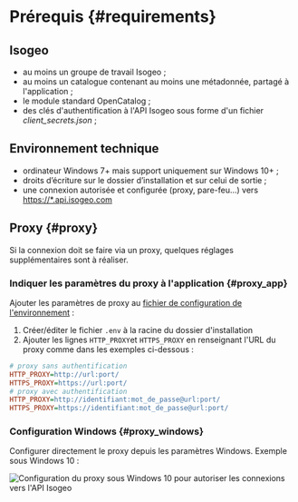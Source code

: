 # Prérequis {#requirements}

## Isogeo

* au moins un groupe de travail Isogeo ;
* au moins un catalogue contenant au moins une métadonnée, partagé à l'application ;
* le module standard OpenCatalog ;
* des clés d'authentification à l'API Isogeo sous forme d'un fichier _client_secrets.json_ ;

## Environnement technique

* ordinateur Windows 7+ mais support uniquement sur Windows 10+ ;
* droits d’écriture sur le dossier d’installation et sur celui de sortie ;
* une connexion autorisée et configurée \(proxy, pare-feu...\) vers [https://*.api.isogeo.com](https://api.isogeo.com/about)

## Proxy {#proxy}

Si la connexion doit se faire via un proxy, quelques réglages supplémentaires sont à réaliser.

### Indiquer les paramètres du proxy à l'application {#proxy_app}

Ajouter les paramètres de proxy au [fichier de configuration de l'environnement](configuration/settings.md#environment_file) :

1. Créer/éditer le fichier `.env` à la racine du dossier d'installation
2. Ajouter les lignes `HTTP_PROXY`et `HTTPS_PROXY` en renseignant l'URL du proxy comme dans les exemples ci-dessous :

```ini
# proxy sans authentification
HTTP_PROXY=http://url:port/
HTTPS_PROXY=https://url:port/
# proxy avec authentification
HTTP_PROXY=http://identifiant:mot_de_passe@url:port/
HTTPS_PROXY=https://identifiant:mot_de_passe@url:port/
```

### Configuration Windows {#proxy_windows}

Configurer directement le proxy depuis les paramètres Windows. Exemple sous Windows 10 :

![Configuration du proxy sous Windows 10 pour autoriser les connexions vers l&apos;API Isogeo](/assets/settings_proxy_win10_api.png)
